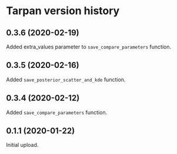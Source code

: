 # Tarpan version history

## 0.3.6 (2020-02-19)

Added extra_values parameter to `save_compare_parameters` function.


## 0.3.5 (2020-02-16)

Added `save_posterior_scatter_and_kde` function.


## 0.3.4 (2020-02-12)

Added `save_compare_parameters` function.


## 0.1.1 (2020-01-22)

Initial upload.

